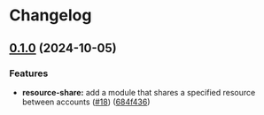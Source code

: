 # Changelog

## [0.1.0](https://github.com/mateusz-uminski/terraform-aws-modules/compare/resource-share-v0.0.1...resource-share-v0.1.0) (2024-10-05)


### Features

* **resource-share:** add a module that shares a specified resource between accounts ([#18](https://github.com/mateusz-uminski/terraform-aws-modules/issues/18)) ([684f436](https://github.com/mateusz-uminski/terraform-aws-modules/commit/684f4363e897fb8960c0ea4239f02ce90ae7de9f))
